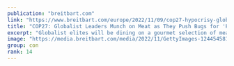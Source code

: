 ```yaml
---
publication: "breitbart.com"
link: "https://www.breitbart.com/europe/2022/11/09/cop27-hypocrisy-globalists-munch-down-on-meat-as-they-push-bug-diet-for-the-proles/"
title: "COP27: Globalist Leaders Munch on Meat as They Push Bugs for 'Proles'"
excerpt: "Globalist elites will be dining on a gourmet selection of meats, fish, and dairy at the UN's COP27 climate change conference in Egypt."
image: "https://media.breitbart.com/media/2022/11/GettyImages-1244545810-2-640x335.jpg"
group: con
rank: 14
---
```

